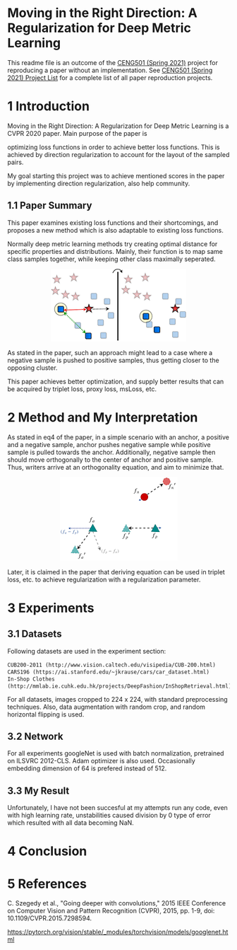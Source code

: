 # Moving in the Right Direction: A Regularization for Deep Metric Learning

This readme file is an outcome of the [CENG501 (Spring 2021)](http://kovan.ceng.metu.edu.tr/~sinan/DL/) project for reproducing a paper without an implementation. See [CENG501 (Spring 2021) Project List](https://github.com/sinankalkan/CENG501-Spring2021) for a complete list of all paper reproduction projects.

#  1 Introduction

Moving in the Right Direction: A Regularization for Deep Metric Learning is a CVPR 2020 paper. Main purpose of the paper is 

optimizing loss functions in order to achieve better loss functions. This is achieved by direction regularization to account for the layout of the sampled pairs.

My goal starting this project was to achieve mentioned scores in the paper by implementing direction regularization, also help community.

## 1.1 Paper Summary

This paper examines existing loss functions and their shortcomings, and proposes a new method which is also adaptable to existing loss functions.

Normally deep metric learning methods try creating optimal distance for specific properties and distributions. Mainly, their function is to map same class samples 
together, while keeping other class maximally seperated. 

<p align="center">
  <img src="1.png">
</p>
As stated in the paper, such an approach might lead to a case where a negative sample is pushed to positive samples, thus getting closer to the opposing cluster.

This paper achieves better optimization, and supply better results that can be acquired by triplet loss, proxy loss, msLoss, etc. 


# 2 Method and My Interpretation

As stated in eq4 of the paper,  in a simple scenario with an anchor, a positive and a negative sample, anchor pushes negative sample while positive sample is pulled towards the anchor.
Additionally, negative sample then should move orthogonally to the center of anchor and positive sample. Thus, writers arrive at an orthogonality equation, and aim to minimize that. 

<p align="center">
  <img src="2.png">
</p>

Later, it is claimed in the paper that deriving equation can be used in triplet loss, etc. to achieve regularization with a regularization parameter.


# 3 Experiments

## 3.1 Datasets

Following datasets are used in the experiment section:

    CUB200-2011 (http://www.vision.caltech.edu/visipedia/CUB-200.html)
    CARS196 (https://ai.stanford.edu/~jkrause/cars/car_dataset.html)
    In-Shop Clothes (http://mmlab.ie.cuhk.edu.hk/projects/DeepFashion/InShopRetrieval.html)

For all datasets, images cropped to 224 x 224, with standard preprocessing techniques. Also, data augmentation with random crop, and random horizontal flipping is used. 

## 3.2 Network

For all experiments googleNet is used with batch normalization, pretrained on ILSVRC 2012-CLS. Adam optimizer is also used. Occasionally embedding dimension of 64 is prefered instead of 512.

## 3.3 My Result

Unfortunately, I have not been succesful at my attempts run any code, even with high learning rate, unstabilities caused division by 0 type of error which resulted with all data becoming NaN.

# 4 Conclusion


# 5 References 

C. Szegedy et al., "Going deeper with convolutions," 2015 IEEE Conference on Computer Vision and Pattern Recognition (CVPR), 2015, pp. 1-9, doi: 10.1109/CVPR.2015.7298594.

https://pytorch.org/vision/stable/_modules/torchvision/models/googlenet.html


